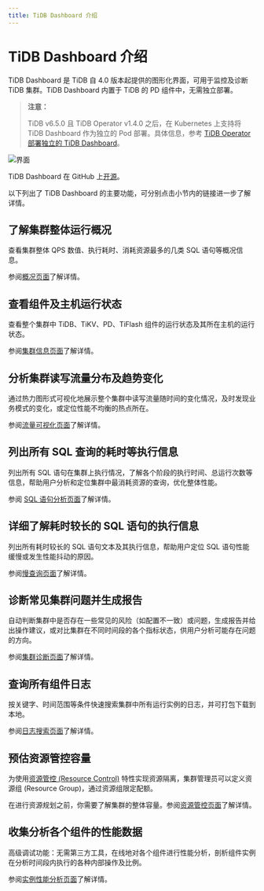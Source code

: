 ```yaml
---
title: TiDB Dashboard 介绍
---
```


# TiDB Dashboard 介绍

TiDB Dashboard 是 TiDB 自 4.0 版本起提供的图形化界面，可用于监控及诊断 TiDB 集群。TiDB Dashboard 内置于 TiDB 的 PD 组件中，无需独立部署。

> **注意：**
>
> TiDB v6.5.0 且 TiDB Operator v1.4.0 之后，在 Kubernetes 上支持将 TiDB Dashboard 作为独立的 Pod 部署。具体信息，参考 [TiDB Operator 部署独立的 TiDB Dashboard](https://docs.pingcap.com/zh/tidb-in-kubernetes/dev/get-started#部署独立的-tidb-dashboard)。

![界面](https://docs-download.pingcap.com/media/images/docs-cn/dashboard/dashboard-intro.gif)

TiDB Dashboard 在 GitHub 上[开源](https://github.com/pingcap-incubator/tidb-dashboard)。

以下列出了 TiDB Dashboard 的主要功能，可分别点击小节内的链接进一步了解详情。

## 了解集群整体运行概况

查看集群整体 QPS 数值、执行耗时、消耗资源最多的几类 SQL 语句等概况信息。

参阅[概况页面](/dashboard/dashboard-overview.md)了解详情。

## 查看组件及主机运行状态

查看整个集群中 TiDB、TiKV、PD、TiFlash 组件的运行状态及其所在主机的运行状态。

参阅[集群信息页面](/dashboard/dashboard-cluster-info.md)了解详情。

## 分析集群读写流量分布及趋势变化

通过热力图形式可视化地展示整个集群中读写流量随时间的变化情况，及时发现业务模式的变化，或定位性能不均衡的热点所在。

参阅[流量可视化页面](/dashboard/dashboard-key-visualizer.md)了解详情。

## 列出所有 SQL 查询的耗时等执行信息

列出所有 SQL 语句在集群上执行情况，了解各个阶段的执行时间、总运行次数等信息，帮助用户分析和定位集群中最消耗资源的查询，优化整体性能。

参阅 [SQL 语句分析页面](/dashboard/dashboard-statement-list.md)了解详情。

## 详细了解耗时较长的 SQL 语句的执行信息

列出所有耗时较长的 SQL 语句文本及其执行信息，帮助用户定位 SQL 语句性能缓慢或发生性能抖动的原因。

参阅[慢查询页面](/dashboard/dashboard-slow-query.md)了解详情。

## 诊断常见集群问题并生成报告

自动判断集群中是否存在一些常见的风险（如配置不一致）或问题，生成报告并给出操作建议，或对比集群在不同时间段的各个指标状态，供用户分析可能存在问题的方向。

参阅[集群诊断页面](/dashboard/dashboard-diagnostics-access.md)了解详情。

## 查询所有组件日志

按关键字、时间范围等条件快速搜索集群中所有运行实例的日志，并可打包下载到本地。

参阅[日志搜索页面](/dashboard/dashboard-log-search.md)了解详情。

## 预估资源管控容量

为使用[资源管控 (Resource Control)](/tidb-resource-control.md) 特性实现资源隔离，集群管理员可以定义资源组 (Resource Group)，通过资源组限定配额。

在进行资源规划之前，你需要了解集群的整体容量。参阅[资源管控页面](/dashboard/dashboard-resource-manager.md)了解详情。

## 收集分析各个组件的性能数据

高级调试功能：无需第三方工具，在线地对各个组件进行性能分析，剖析组件实例在分析时间段内执行的各种内部操作及比例。

参阅[实例性能分析页面](/dashboard/dashboard-profiling.md)了解详情。
